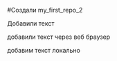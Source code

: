 #Создали my_first_repo_2

Добавили текст 

добавили текст через веб браузер

добавим текст локально 